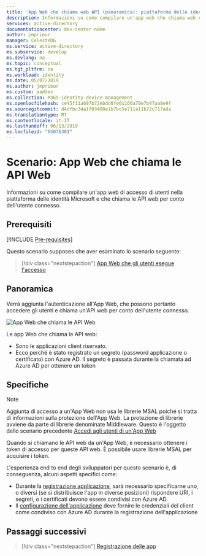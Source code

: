 ```yaml
---
title: 'App Web che chiama web API (panoramica): piattaforma delle identità Microsoft'
description: Informazioni su come compilare un'app web che chiama web API (panoramica)
services: active-directory
documentationcenter: dev-center-name
author: jmprieur
manager: CelesteDG
ms.service: active-directory
ms.subservice: develop
ms.devlang: na
ms.topic: conceptual
ms.tgt_pltfrm: na
ms.workload: identity
ms.date: 05/07/2019
ms.author: jmprieur
ms.custom: aaddev
ms.collection: M365-identity-device-management
ms.openlocfilehash: ce45f11a697b72ebdd0fe01166a70e7b47aa8e9f
ms.sourcegitcommit: d4dfbc34a1f03488e1b7bc5e711a11b72c717ada
ms.translationtype: MT
ms.contentlocale: it-IT
ms.lasthandoff: 06/13/2019
ms.locfileid: "65076301"
---
```

# <a name="scenario-web-app-that-calls-web-apis"></a>Scenario: App Web che chiama le API Web

Informazioni su come compilare un'app web di accesso di utenti nella piattaforma delle identità Microsoft e che chiama le API web per conto dell'utente connesso.

## <a name="prerequisites"></a>Prerequisiti

[!INCLUDE [Pre-requisites](../../../includes/active-directory-develop-scenarios-prerequisites.md)]

Questo scenario supposes che aver esaminato lo scenario seguente:

> [!div class="nextstepaction"]
> [App Web che gli utenti esegue l'accesso](scenario-web-app-sign-user-overview.md)

## <a name="overview"></a>Panoramica

Verrà aggiunta l'autenticazione all'App Web, che possono pertanto accedere gli utenti e chiama un'API web per conto dell'utente connesso.

![App Web che chiama le API Web](./media/scenario-webapp/web-app.svg)

Le app Web che chiama le API web:

- Sono le applicazioni client riservato.
- Ecco perché è stato registrato un segreto (password applicazione o certificato) con Azure AD. Il segreto è passata durante la chiamata ad Azure AD per ottenere un token

## <a name="specifics"></a>Specifiche

> [!NOTE]
> Aggiunta di accesso a un'App Web non usa le librerie MSAL poiché si tratta di informazioni sulla protezione dell'App Web. La protezione di librerie avviene da parte di librerie denominate Middleware. Questo è l'oggetto dello scenario precedente [Accedi agli utenti di un'App Web](scenario-web-app-sign-user-overview.md)
>
> Quando si chiamano le API web da un'App Web, è necessario ottenere i token di accesso per queste API web. È possibile usare librerie MSAL per acquisire i token.

L'esperienza end to end degli sviluppatori per questo scenario è, di conseguenza, alcuni aspetti specifici come:

- Durante la [registrazione applicazione](scenario-web-app-call-api-app-registration.md), sarà necessario specificarne uno, o diversi (se si distribuisce l'app in diverse posizioni) rispondere URI, i segreti, o i certificati devono essere condivisi con Azure AD.
- Il [configurazione dell'applicazione](scenario-web-app-call-api-app-configuration.md) deve fornire le credenziali del client come condiviso con Azure AD durante la registrazione dell'applicazione

## <a name="next-steps"></a>Passaggi successivi

> [!div class="nextstepaction"]
> [Registrazione delle app](scenario-web-app-call-api-app-registration.md)
